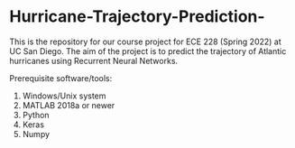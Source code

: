 # Hurricane-Trajectory-Prediction-

This is the repository for our course project for ECE 228 (Spring 2022) at UC San Diego. The aim of the project is to predict the trajectory of Atlantic hurricanes using Recurrent Neural Networks.

Prerequisite software/tools:

1. Windows/Unix system 
2. MATLAB 2018a or newer
3. Python 
4. Keras
5. Numpy

